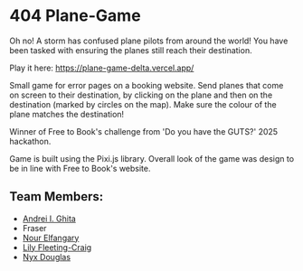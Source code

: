 # 404 Plane-Game

Oh no! A storm has confused plane pilots from around the world! You have been tasked with ensuring the planes still reach their destination.

Play it here: https://plane-game-delta.vercel.app/

Small game for error pages on a booking website. Send planes that come on screen to their destination, by clicking on the plane and then on the destination (marked by circles on the map). Make sure the colour of the plane matches the destination!

Winner of Free to Book's challenge from 'Do you have the GUTS?' 2025 hackathon.

Game is built using the Pixi.js library. Overall look of the game was design to be in line with Free to Book's website.  

## Team Members:
- [Andrei I. Ghita](https://github.com/AndreiGhita2002)
- Fraser
- [Nour Elfangary](https://github.com/nour2063)
- [Lily Fleeting-Craig](https://github.com/lilyfleetingcraig)
- [Nyx Douglas](https://github.com/NearlyDragonss)
